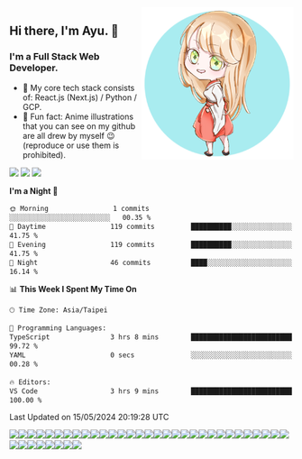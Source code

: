 <img style="width:270px;" align="right" src="./imgs/yuzunekoayu-avatar.png">

## Hi there, I'm Ayu. 👋
### I'm a Full Stack Web Developer.
- 🌱 My core tech stack consists of: React.js (Next.js) / Python / GCP.
- 💎 Fun fact: Anime illustrations that you can see on my github are all drew by myself 😉 (reproduce or use them is prohibited).

[![](https://img.shields.io/badge/github-%23121011.svg?style=for-the-badge&logo=github&logoColor=white)](https://github.com/yuzunekoayu)
[![](https://img.shields.io/badge/Codesandbox-040404?style=for-the-badge&logo=codesandbox&logoColor=DBDBDB)](https://codesandbox.io/u/yuzunekoayu)
[![](https://img.shields.io/badge/Codepen-000000?style=for-the-badge&logo=codepen&logoColor=white)](https://codepen.io/yuzunekoayu)

<!--START_SECTION:waka-->
**I'm a Night 🦉** 

```text
🌞 Morning                1 commits           ░░░░░░░░░░░░░░░░░░░░░░░░░   00.35 % 
🌆 Daytime                119 commits         ██████████░░░░░░░░░░░░░░░   41.75 % 
🌃 Evening                119 commits         ██████████░░░░░░░░░░░░░░░   41.75 % 
🌙 Night                  46 commits          ████░░░░░░░░░░░░░░░░░░░░░   16.14 % 
```


📊 **This Week I Spent My Time On** 

```text
🕑︎ Time Zone: Asia/Taipei

💬 Programming Languages: 
TypeScript               3 hrs 8 mins        █████████████████████████   99.72 % 
YAML                     0 secs              ░░░░░░░░░░░░░░░░░░░░░░░░░   00.28 % 

🔥 Editors: 
VS Code                  3 hrs 9 mins        █████████████████████████   100.00 % 
```


 Last Updated on 15/05/2024 20:19:28 UTC
<!--END_SECTION:waka-->

![](https://img.shields.io/badge/Next-black?style=for-the-badge&logo=next.js&logoColor=white)![](https://img.shields.io/badge/react-%2320232a.svg?style=for-the-badge&logo=react&logoColor=%2361DAFB)![](https://img.shields.io/badge/React_Router-CA4245?style=for-the-badge&logo=react-router&logoColor=white)![](https://img.shields.io/badge/redux-%23593d88.svg?style=for-the-badge&logo=redux&logoColor=white)![](https://img.shields.io/badge/typescript-%23007ACC.svg?style=for-the-badge&logo=typescript&logoColor=white)![](https://img.shields.io/badge/javascript-%23323330.svg?style=for-the-badge&logo=javascript&logoColor=%23F7DF1E)![](https://img.shields.io/badge/tailwindcss-%2338B2AC.svg?style=for-the-badge&logo=tailwind-css&logoColor=white)![](https://img.shields.io/badge/styled--components-DB7093?style=for-the-badge&logo=styled-components&logoColor=white)![](https://img.shields.io/badge/MUI-%230081CB.svg?style=for-the-badge&logo=mui&logoColor=white)![](https://img.shields.io/badge/Semantic%20UI%20React-%2335BDB2.svg?style=for-the-badge&logo=SemanticUIReact&logoColor=white)![](https://img.shields.io/badge/bootstrap-%23563D7C.svg?style=for-the-badge&logo=bootstrap&logoColor=white)![](https://img.shields.io/badge/SASS-hotpink.svg?style=for-the-badge&logo=SASS&logoColor=white)![](https://img.shields.io/badge/css3-%231572B6.svg?style=for-the-badge&logo=css3&logoColor=white)![](https://img.shields.io/badge/markdown-%23000000.svg?style=for-the-badge&logo=markdown&logoColor=white)![](https://img.shields.io/badge/html5-%23E34F26.svg?style=for-the-badge&logo=html5&logoColor=white)![](https://img.shields.io/badge/flask-%23000.svg?style=for-the-badge&logo=flask&logoColor=white)![](https://img.shields.io/badge/python-3670A0?style=for-the-badge&logo=python&logoColor=ffdd54)![](https://img.shields.io/badge/mysql-%2300f.svg?style=for-the-badge&logo=mysql&logoColor=white)![](https://img.shields.io/badge/AWS-%23FF9900.svg?style=for-the-badge&logo=amazon-aws&logoColor=white)![](https://img.shields.io/badge/vercel-%23000000.svg?style=for-the-badge&logo=vercel&logoColor=white)![](https://img.shields.io/badge/firebase-%23039BE5.svg?style=for-the-badge&logo=firebase)![](https://img.shields.io/badge/docker-%230db7ed.svg?style=for-the-badge&logo=docker&logoColor=white)![](https://img.shields.io/badge/jenkins-%232C5263.svg?style=for-the-badge&logo=jenkins&logoColor=white)![](https://img.shields.io/badge/kubernetes-%23326ce5.svg?style=for-the-badge&logo=kubernetes&logoColor=white)![](https://img.shields.io/badge/GULP-%23CF4647.svg?style=for-the-badge&logo=gulp&logoColor=white)![](https://img.shields.io/badge/webpack-%238DD6F9.svg?style=for-the-badge&logo=webpack&logoColor=black)![](https://img.shields.io/badge/ESLint-4B3263?style=for-the-badge&logo=eslint&logoColor=white)![](https://img.shields.io/badge/NPM-%23000000.svg?style=for-the-badge&logo=npm&logoColor=white)![](https://img.shields.io/badge/git-%23F05033.svg?style=for-the-badge&logo=git&logoColor=white)![](https://img.shields.io/badge/gitlab-%23181717.svg?style=for-the-badge&logo=gitlab&logoColor=white)![](https://img.shields.io/badge/-Swagger-%23Clojure?style=for-the-badge&logo=swagger&logoColor=white)![](https://img.shields.io/badge/Postman-FF6C37?style=for-the-badge&logo=postman&logoColor=white)![](https://img.shields.io/badge/Visual%20Studio%20Code-0078d7.svg?style=for-the-badge&logo=visual-studio-code&logoColor=white)![](https://img.shields.io/badge/figma-%23F24E1E.svg?style=for-the-badge&logo=figma&logoColor=white)![](https://img.shields.io/badge/adobe%20photoshop-%2331A8FF.svg?style=for-the-badge&logo=adobe%20photoshop&logoColor=white)![](https://img.shields.io/badge/adobe%20illustrator-%23FF9A00.svg?style=for-the-badge&logo=adobe%20illustrator&logoColor=white)![](https://img.shields.io/badge/Windows-0078D6?style=for-the-badge&logo=windows&logoColor=white)![](https://img.shields.io/badge/Ubuntu-E95420?style=for-the-badge&logo=ubuntu&logoColor=white)![](https://img.shields.io/badge/mac%20os-000000?style=for-the-badge&logo=macos&logoColor=F0F0F0)
